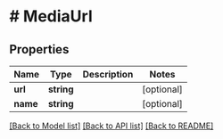 # # MediaUrl

## Properties

Name | Type | Description | Notes
------------ | ------------- | ------------- | -------------
**url** | **string** |  | [optional]
**name** | **string** |  | [optional]

[[Back to Model list]](../../README.md#models) [[Back to API list]](../../README.md#endpoints) [[Back to README]](../../README.md)
